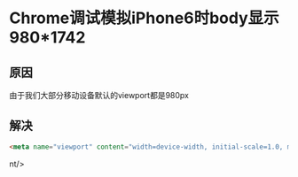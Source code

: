# Chrome调试模拟iPhone6时body显示980*1742


## 原因
由于我们大部分移动设备默认的viewport都是980px

## 解决

```html
<meta name="viewport" content="width=device-width, initial-scale=1.0, minimum-scale=1.0, maximum-scale=1.0, user-scalable=no">
```






<ad/>nt/>

<comment/>